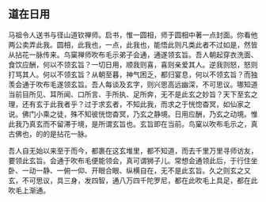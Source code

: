 ##  道在日用

马祖令人送书与径山道钦禅师。启书，惟一圆相，师于圆相中著一点封面。你看他两公卖弄此我。圆相，此我也，一点，此我也，能悟此则凡类此者不过如是，然皆从拈花一脉传来。鸟窠禅师吹布毛示弟子会通，通遂领玄旨。吾人朝起穿衣洗面、食饮应酬，何以不领玄旨？一切日用，顺我则喜，喜则亲爱其人。逆我则怒，怒则打骂其人。何以不领玄旨？从朝至暮，神气困乏，都归宴息，何以不领玄旨？而独羡会通于吹布毛遂领玄旨。吾人每谈及玄字，则兴思高远幽深，不可思议。哪知道当前目所见、耳所闻、口所言、手所执、足所奔，无不是此玄之妙旨？天下至玄之理，还有玄于此我者乎？过于求玄者，不知此我，而求之于恍惚杳冥，如仙家之说。佛门小乘之徒，殊不知彼恍惚杳冥，乃玄之静境。日用应酬，乃玄之动境。惟此我乃真玄而不留滞于境，是所谓玄旨也。玄旨即在当前。鸟窠以吹布毛示之，真古佛也，的的是拈花一脉。

吾人自无始以来至于而今，都裹在这玄堆里，都不知道，而去千里万里寻师访友，要领此玄旨。会通于吹布毛便能领会，真可谓狮子儿。常想会通领此后，于行住坐卧、一动一静、一俯一仰、开眼合眼、纵横自在，无不是此玄旨。久之则玄之又玄，不可思议，具三身，发四智，通八万四千陀罗尼，都在此吹毛上具足，都在此吹毛上渐通。


